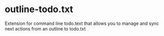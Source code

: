 outline-todo.txt
================

Extension for command line todo.text that allows you to manage and sync next actions from an outline to todo.txt
